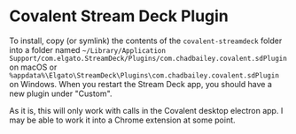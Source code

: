 # Covalent Stream Deck Plugin

To install, copy (or symlink) the contents of the `covalent-streamdeck` folder into a folder named `~/Library/Application Support/com.elgato.StreamDeck/Plugins/com.chadbailey.covalent.sdPlugin` on macOS or `%appdata%\Elgato\StreamDeck\Plugins\com.chadbailey.covalent.sdPlugin` on Windows. When you restart the Stream Deck app, you should have a new plugin under "Custom".

As it is, this will only work with calls in the Covalent desktop electron app. I may be able to work it into a Chrome extension at some point.
